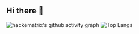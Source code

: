 ## Hi there 👋

<!--
**hackematrix/hackematrix** is a ✨ _special_ ✨ repository because its `README.md` (this file) appears on your GitHub profile.

Here are some ideas to get you started:

- 🔭 I’m currently working on ...
- 🌱 I’m currently learning ...
- 👯 I’m looking to collaborate on ...
- 🤔 I’m looking for help with ...
- 💬 Ask me about ...
- 📫 How to reach me: ...
- 😄 Pronouns: ...
- ⚡ Fun fact: ...
-->

![hackematrix's github activity graph](https://github-readme-activity-graph.vercel.app/graph?username=hackematrix)
![Top Langs](https://github-readme-stats.vercel.app/api/top-langs/?username=hackematrix)


